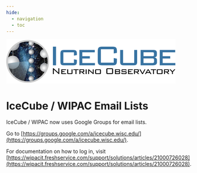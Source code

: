 ```yaml
---
hide:
  - navigation
  - toc
---
```


![IceCube Logo](images/IceCube_webheader_fullcolor_2022.png)

# IceCube / WIPAC Email Lists

IceCube / WIPAC now uses Google Groups for email lists.

Go to [https://groups.google.com/a/icecube.wisc.edu/](https://groups.google.com/a/icecube.wisc.edu/).

For documentation on how to log in, visit [https://wipacit.freshservice.com/support/solutions/articles/21000726028](https://wipacit.freshservice.com/support/solutions/articles/21000726028).